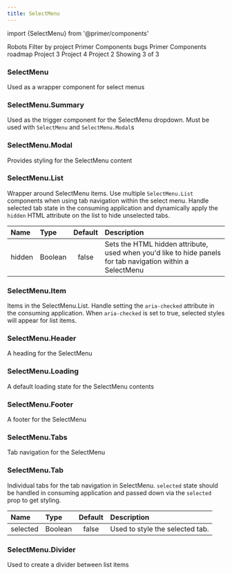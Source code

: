 ```yaml
---
title: SelectMenu
---
```

import {SelectMenu} from '@primer/components'

<SelectMenu initialTab="Repository">
  <SelectMenu.Summary>Robots</SelectMenu.Summary>
  <SelectMenu.Modal>
    <SelectMenu.Header>Filter by project</SelectMenu.Header>
    <SelectMenu.Filter placeholder="Filter projects" aria-label="Filter Projects"/>
    <SelectMenu.Tabs>
      <SelectMenu.Tab name="Repository"/>
      <SelectMenu.Tab name="Organization"/>
    </SelectMenu.Tabs>
    <SelectMenu.TabPanel tabName="Repository">
      <SelectMenu.Item href="#">Primer Components bugs</SelectMenu.Item>
      <SelectMenu.Item href="#">Primer Components roadmap</SelectMenu.Item>
      <SelectMenu.Item href="#"> Project 3</SelectMenu.Item>
      <SelectMenu.Item href="#">Project 4</SelectMenu.Item>
    </SelectMenu.TabPanel>
    <SelectMenu.TabPanel tabName="Organization">
      <SelectMenu.Item href="#"> Project 2</SelectMenu.Item>
    </SelectMenu.TabPanel>
    <SelectMenu.Footer>Showing 3 of 3</SelectMenu.Footer>
  </SelectMenu.Modal>
</SelectMenu>


### SelectMenu
Used as a wrapper component for select menus

### SelectMenu.Summary
Used as the trigger component for the SelectMenu dropdown. Must be used with `SelectMenu` and `SelectMenu.Modal`s

### SelectMenu.Modal
Provides styling for the SelectMenu content

### SelectMenu.List

Wrapper around SelectMenu items. Use multiple `SelectMenu.List` components when using tab navigation within the select menu. Handle selected tab state in the consuming application and dynamically apply the `hidden` HTML attribute on the list to hide unselected tabs.

| Name | Type | Default | Description |
| :- | :- | :-: | :- |
| hidden | Boolean | false| Sets the HTML hidden attribute, used when you'd like to hide panels for tab navigation within a SelectMenu

### SelectMenu.Item

Items in the SelectMenu.List. Handle setting the `aria-checked` attribute in the consuming application. When `aria-checked` is set to true, selected styles will appear for list items.

### SelectMenu.Header
A heading for the SelectMenu

### SelectMenu.Loading
A default loading state for the SelectMenu contents

### SelectMenu.Footer
A footer for the SelectMenu

### SelectMenu.Tabs
Tab navigation for the SelectMenu

### SelectMenu.Tab
Individual tabs for the tab navigation in SelectMenu. `selected` state should be handled in consuming application and passed down via the `selected` prop to get styling.

| Name | Type | Default | Description |
| :- | :- | :-: | :- |
| selected | Boolean | false | Used to style the selected tab.

### SelectMenu.Divider
Used to create a divider between list items

